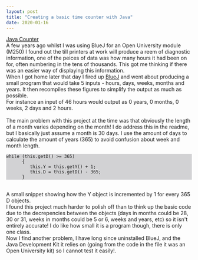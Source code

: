 ```yaml
---
layout: post
title: "Creating a basic time counter with Java"
date: 2020-01-16
---
```

<a href="https://github.com/TomParr/JavaCounter">Java Counter</a><br />
A few years ago whilst I was using BlueJ for an Open University module (M250) I found out the till printers at work
will produce a reem of diagnostic information, one of the peices of data was how many hours it had been on for,
often numbering in the tens of thousands. This got me thinking if there was an easier way of displaying this information. <br />
When I got home later that day I fired up <a href="https://www.bluej.org/">BlueJ</a> and went about producing a small program 
that would take 5 inputs - hours, days, weeks, months and years. It then recompiles these figures to simplify the output as much as possible.<br />
 For instance an input of 46 hours would output as 0 years, 0 months, 0 weeks, 2 days and 2 hours. <br /><br />
 The main problem with this project at the time was that obviously the length of a month varies depending on the month! 
 I do address this in the readme, but I basically just assume a month is 30 days. 
 I use the amount of days to calculate the amount of years (365) to avoid confusion about week and month length. <br />
 <div  style ="background-color:#d2d2d4"><pre><code>while (this.getD() >= 365)
      {
         this.Y = this.getY() + 1;
         this.D = this.getD() - 365;
      }
</code></pre></div><br />
A small snippet showing how the Y object is incremented by 1 for every 365 D objects.<br />
I found this project much harder to polish off than to think up the basic code due to the decrepencies between the objects
(days in months could be 28, 30 or 31, weeks in months could be 5 or 6, weeks and years, etc) so it isn't entirely accurate! 
I do like how small it is a program though, there is only one class. <br />
Now I find another problem, I have long since uninstalled BlueJ, and the Java Development Kit it relies on
(going from the code in the file it was an Open University kit) so I cannot test it easily!.
